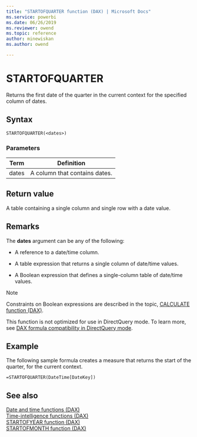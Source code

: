 ```yaml
---
title: "STARTOFQUARTER function (DAX) | Microsoft Docs"
ms.service: powerbi 
ms.date: 06/26/2019
ms.reviewer: owend
ms.topic: reference
author: minewiskan
ms.author: owend

---
```

# STARTOFQUARTER
Returns the first date of the quarter in the current context for the specified column of dates.  
  
## Syntax  
  
```dax
STARTOFQUARTER(<dates>)  
```
  
### Parameters  
  
|Term|Definition|  
|--------|--------------|  
|dates|A column that contains dates.|  
  
## Return value  
A table containing a single column and single row with a date value.  
  
## Remarks  
The **dates** argument can be any of the following:  
  
-   A reference to a date/time column.  
  
-   A table expression that returns a single column of date/time values.  
  
-   A Boolean expression that defines a single-column table of date/time values.  
  
> [!NOTE]  
> Constraints on Boolean expressions are described in the topic, [CALCULATE function &#40;DAX&#41;](calculate-function-dax.md).  
  
This function is not optimized for use in DirectQuery mode. To learn more, see  [DAX formula compatibility in DirectQuery mode](https://go.microsoft.com/fwlink/?LinkId=219172). 
  
## Example  
The following sample formula creates a measure that returns the start of the quarter, for the current context.  
  
```dax
=STARTOFQUARTER(DateTime[DateKey])  
```
  
## See also  
[Date and time functions &#40;DAX&#41;](date-and-time-functions-dax.md)  
[Time-intelligence functions &#40;DAX&#41;](time-intelligence-functions-dax.md)  
[STARTOFYEAR function &#40;DAX&#41;](startofyear-function-dax.md)  
[STARTOFMONTH function &#40;DAX&#41;](startofmonth-function-dax.md)  
  
